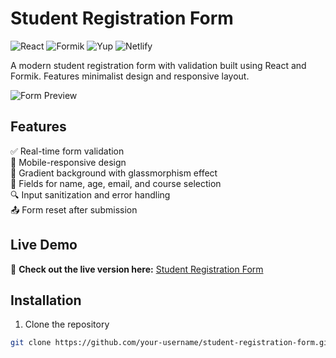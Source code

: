 # Student Registration Form

![React](https://img.shields.io/badge/React-18.2.0-blue.svg)
![Formik](https://img.shields.io/badge/Formik-2.4.5-green.svg)
![Yup](https://img.shields.io/badge/Yup-1.3.2-red.svg)
![Netlify](https://img.shields.io/badge/Deployed%20on-Netlify-%2300C7B7.svg)

A modern student registration form with validation built using React and Formik. Features minimalist design and responsive layout.

![Form Preview](https://via.placeholder.com/400x600.png?text=Form+Preview) <!-- Replace with actual screenshot -->

## Features
✅ Real-time form validation  
📱 Mobile-responsive design  
🎨 Gradient background with glassmorphism effect  
📝 Fields for name, age, email, and course selection  
🔍 Input sanitization and error handling  
📤 Form reset after submission  

## Live Demo
🔗 **Check out the live version here:** [Student Registration Form](https://comfy-horse-c69139.netlify.app/)

## Installation

1. Clone the repository
```bash
git clone https://github.com/your-username/student-registration-form.git
